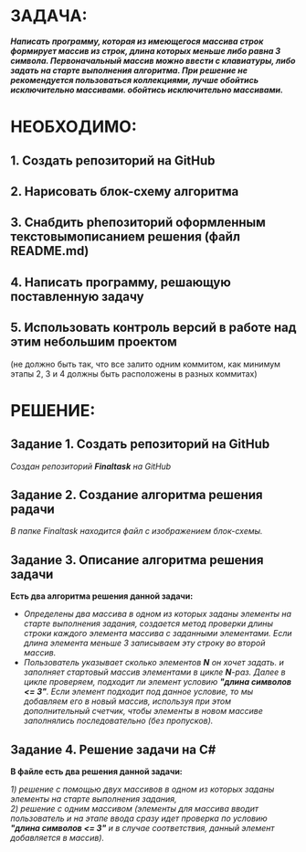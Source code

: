 # ЗАДАЧА:

***Написать программу, которая из имеющегося 
массива строк формирует массив из строк, 
длина которых меньше либо равна 3 символа. 
Первоначальный массив можно ввести с 
клавиатуры, либо задать на старте
выполнения алгоритма. При решение не 
рекомендуется пользоваться коллекциями, 
лучше обойтись исключительно массивами. 
обойтись исключительно массивами.***

# НЕОБХОДИМО:

## 1.	Создать репозиторий на GitHub
## 2.	Нарисовать блок-схему алгоритма
## 3.	Снабдить рhепозиторий оформленным текстовымописанием решения (файл README.md)
## 4.	Написать программу, решающую поставленную задачу
## 5.	Использовать контроль версий в работе над этим небольшим проектом
(не должно быть так, что все залито одним коммитом,
как минимум этапы 2, 3 и 4 должны быть расположены в разных коммитах)
  
# РЕШЕНИЕ:

## Задание 1. Создать репозиторий на GitHub
*Создан репозиторий **Finaltask** на GitHub*

## Задание 2. Создание алгоритма решения pадачи
*В папке Finaltask находится файл с изображением блок-схемы.*

## Задание 3. Описание алгоритма решения задачи

**Есть два алгоритма решения данной задачи:**

* *Определены два массива в одном из которых заданы элементы на старте выполнения задания, создается метод проверки
длины строки каждого элемента массива с заданными элементами. Если длина элемента меньше 3 записываем эту строку во
второй массив.*
* *Пользователь указывает сколько элементов **N** 
он хочет задать. и заполняет стартовый массив 
элементами в цикле **N**-раз.
Далее в цикле проверяем, подходит ли элемент условию **"длина символов <= 3"**. 
Если элемент подходит под 
данное условие, то мы добавляем его в новый 
массив, используя при этом дополнительный 
счетчик, чтобы элементы в новом массиве 
заполнялись последовательно (без пропусков).*

## Задание 4. Решение задачи на C#

**В файле есть два решения данной задачи:** 

*1) решение с помощью двух массивов в одном из
которых заданы элементы на старте выполнения
задания,   
2) решение с одним массивом (элементы для
массива вводит пользователь и на этапе ввода 
сразу идет проверка по условию **"длина символов
<= 3"** и в случае соответствия, данный элемент добавляется в массив).*

